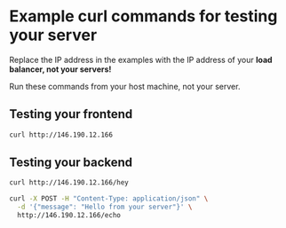 # Example curl commands for testing your server

Replace the IP address in the examples with the IP address of your **load balancer, not your servers!**

Run these commands from your host machine, not your server.

## Testing your frontend

```bash
curl http://146.190.12.166
```

## Testing your backend

```bash
curl http://146.190.12.166/hey
```

```bash
curl -X POST -H "Content-Type: application/json" \
  -d '{"message": "Hello from your server"}' \
  http://146.190.12.166/echo
```
